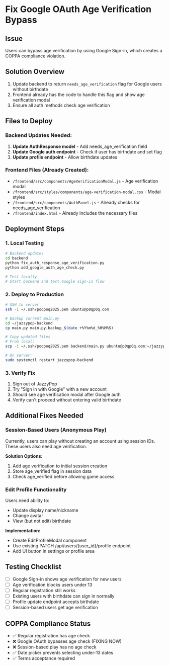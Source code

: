 # Fix Google OAuth Age Verification Bypass

## Issue
Users can bypass age verification by using Google Sign-in, which creates a COPPA compliance violation.

## Solution Overview
1. Update backend to return `needs_age_verification` flag for Google users without birthdate
2. Frontend already has the code to handle this flag and show age verification modal
3. Ensure all auth methods check age verification

## Files to Deploy

### Backend Updates Needed:
1. **Update AuthResponse model** - Add needs_age_verification field
2. **Update Google auth endpoint** - Check if user has birthdate and set flag
3. **Update profile endpoint** - Allow birthdate updates

### Frontend Files (Already Created):
- `/frontend/src/components/AgeVerificationModal.js` - Age verification modal
- `/frontend/src/styles/components/age-verification-modal.css` - Modal styles
- `/frontend/src/components/AuthPanel.js` - Already checks for needs_age_verification
- `/frontend/index.html` - Already includes the necessary files

## Deployment Steps

### 1. Local Testing
```bash
# Backend updates
cd backend
python fix_auth_response_age_verification.py
python add_google_auth_age_check.py

# Test locally
# Start backend and test Google sign-in flow
```

### 2. Deploy to Production
```bash
# SSH to server
ssh -i ~/.ssh/poqpoq2025.pem ubuntu@p0qp0q.com

# Backup current main.py
cd ~/jazzypop-backend
cp main.py main.py.backup_$(date +%Y%m%d_%H%M%S)

# Copy updated files
# From local:
scp -i ~/.ssh/poqpoq2025.pem backend/main.py ubuntu@p0qp0q.com:~/jazzypop-backend/

# On server:
sudo systemctl restart jazzypop-backend
```

### 3. Verify Fix
1. Sign out of JazzyPop
2. Try "Sign in with Google" with a new account
3. Should see age verification modal after Google auth
4. Verify can't proceed without entering valid birthdate

## Additional Fixes Needed

### Session-Based Users (Anonymous Play)
Currently, users can play without creating an account using session IDs. These users also need age verification.

**Solution Options:**
1. Add age verification to initial session creation
2. Store age_verified flag in session data
3. Check age_verified before allowing game access

### Edit Profile Functionality
Users need ability to:
- Update display name/nickname
- Change avatar
- View (but not edit) birthdate

**Implementation:**
- Create EditProfileModal component
- Use existing PATCH /api/users/{user_id}/profile endpoint
- Add UI button in settings or profile area

## Testing Checklist
- [ ] Google Sign-in shows age verification for new users
- [ ] Age verification blocks users under 13
- [ ] Regular registration still works
- [ ] Existing users with birthdate can sign in normally
- [ ] Profile update endpoint accepts birthdate
- [ ] Session-based users get age verification

## COPPA Compliance Status
- ✅ Regular registration has age check
- ❌ Google OAuth bypasses age check (FIXING NOW)
- ❌ Session-based play has no age check
- ✅ Date picker prevents selecting under-13 dates
- ✅ Terms acceptance required
